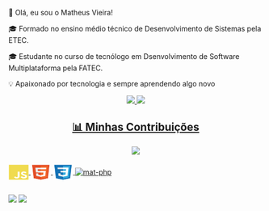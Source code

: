 👋 Olá, eu sou o Matheus Vieira!

🎓 Formado no ensino médio técnico de Desenvolvimento de Sistemas pela ETEC.

🎓 Estudante no curso de tecnólogo em Dsenvolvimento de Software Multiplataforma pela FATEC.

💡 Apaixonado por tecnologia e sempre aprendendo algo novo
<div align="center">
  <a href="https://github.com/matvieira7">
  <img height="180em" src="https://github-readme-stats.vercel.app/api?username=matvieira7&show_icons=true&theme=dark&include_all_commits=true&count_private=true"/>
  <img height="180em" src="https://github-readme-stats.vercel.app/api/top-langs/?username=matvieira7&layout=compact&langs_count=7&theme=dark"/>
</div>

<div align="center">
  <h2>📊 Minhas Contribuições</h2>
<img src="https://github-readme-streak-stats.herokuapp.com/?user=matvieira7&theme=dark&hide_border=true"/>
</div>

  
  <div style="display: inline_block"><br>
  <img align="center" alt="mat-Js" height="30" width="40" src="https://raw.githubusercontent.com/devicons/devicon/master/icons/javascript/javascript-plain.svg">
  <img align="center" alt="mat-HTML" height="30" width="40" src="https://raw.githubusercontent.com/devicons/devicon/master/icons/html5/html5-original.svg">
  <img align="center" alt="mat-CSS" height="30" width="40" src="https://raw.githubusercontent.com/devicons/devicon/master/icons/css3/css3-original.svg">
  <img align="center" alt="mat-php" height="30" width="40" src="https://cdn.jsdelivr.net/gh/devicons/devicon/icons/php/php-original.svg" />
    
</div>
  
   ##
  <div> 
  <a href="https://instagram.com/vieira._math" target="_blank"><img src="https://img.shields.io/badge/-Instagram-%23E4405F?style=for-the-badge&logo=instagram&logoColor=white" target="_blank"></a>
  <a href="https://www.linkedin.com/in/matheus-vieira-b28b06258/" target="_blank"><img src="https://img.shields.io/badge/-LinkedIn-%230077B5?style=for-the-badge&logo=linkedin&logoColor=white" target="_blank"></a> 
 
 
</div>
